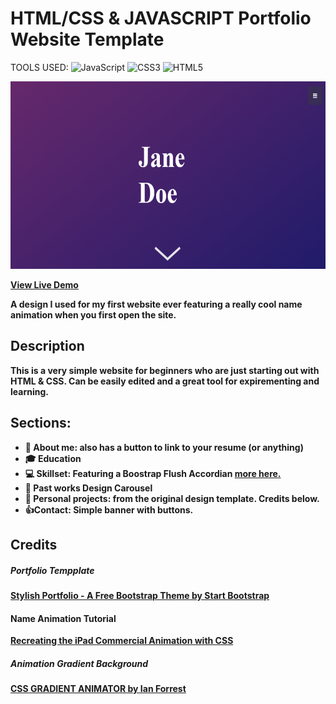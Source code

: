 # HTML/CSS & JAVASCRIPT Portfolio Website Template

TOOLS USED: ![JavaScript](https://img.shields.io/badge/javascript-%23323330.svg?style=for-the-badge&logo=javascript&logoColor=%23F7DF1E)
![CSS3](https://img.shields.io/badge/css3-%231572B6.svg?style=for-the-badge&logo=css3&logoColor=white)
![HTML5](https://img.shields.io/badge/html5-%23E34F26.svg?style=for-the-badge&logo=html5&logoColor=white)

  <img src="onload_layout.PNG" alt="preview_onload"  width="600" height="300">


<b> <a href="https://lauratoro.art/demos/portfolio-template.html"> View Live Demo <a><b>
  
A design I used for my first website ever featuring a really cool name animation when you first open the site.

## Description
This is a very simple website for beginners who are just starting out with HTML & CSS. Can be easily edited and a great tool for expirementing and learning.

## Sections:
  
- 🙂 About me: also has a button to link to your resume (or anything)
- 🎓 Education
- 💻 Skillset: Featuring a Boostrap Flush Accordian <a href="https://getbootstrap.com/docs/5.0/components/accordion/"> more here. <a><b>
- 📝 Past works Design Carousel
- 💼 Personal projects: from the original design template. Credits below.
- 👍Contact: Simple banner with buttons. 
  

## Credits
##### Portfolio Tempplate
<a href="https://startbootstrap.com/theme/stylish-portfolio">Stylish Portfolio - A Free Bootstrap Theme by Start Bootstrap</a>

#### Name Animation Tutorial
<a href="https://alvaromontoro.com/blog/67836/recreating-the-ipad-commercial-animation-with-css">Recreating the iPad Commercial Animation with CSS</a>

##### Animation Gradient Background
<a href="https://www.gradient-animator.com/">CSS GRADIENT ANIMATOR by Ian Forrest</a>
